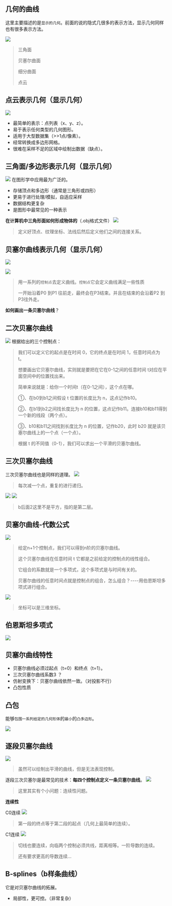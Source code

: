## 几何的曲线

这里主要描述的是`显示的几何`。前面的说的隐式几很多的表示方法，显示几何同样也有很多表示方法。

![](./images/3DVisualization_graphics_5_1-1.png)
> 三角面
>
> 贝塞尔曲面
>
> 细分曲面
>
> 点云

## 点云表示几何（显示几何）
![](./images/3DVisualization_graphics_5_1-2.png)

- 最简单的表示：点列表（x、y、z）。
- 易于表示任何类型的几何图形。
- 适用于大型数据集（>>1点/像素）。
- 经常转换成多边形网格。
- 很难在采样不足的区域中绘制出数据（缺点）。

## 三角面/多边形表示几何（显示几何）
![](./images/3DVisualization_graphics_5_1-3.png)
在图形学中应用最为广泛的。
- 存储顶点和多边形（通常是三角形或四形）
- 更易于进行处理/模拟，自适应采样
- 数据结构更复杂
- 是图形中最常见的一种表示

**在计算机中三角形面如何形成物体的**（.obj格式文件）
![](./images/3DVisualization_graphics_5_1-4.png)
> 定义好顶点、纹理坐标、法线后然后定义他们之间的连接关系。

## 贝塞尔曲线表示几何（显示几何）

![](./images/3DVisualization_graphics_5_1-5.png)

![](./images/3DVisualization_graphics_5_1-6.png)
> 用一系列的`控制点`去定义曲线。`控制点`它会定义曲线满足一些性质
> 
> 一开始沿着P0 到P1 往前走，最终会在P3结束。并且在结束的会沿着P2 到 P3往外走。

**如何画出一条贝塞尔曲线**？

## 二次贝塞尔曲线
![](./images/3DVisualization_graphics_5_1-7.png)
根据给出的三个控制点：
> 我们可以定义它的起点是在时间 0，它的终点是在时间 1，任意时间点为 t。
>
> 想要画出它贝塞尔曲线，实则就是要把在它在0-1之间的任意时间 t对应在平面空间中的位置找出来。
>
> 简单来说就是：给你一个时间t（在0-1之间），这个点在哪。
>
> ①、在b0到b1之间假设 t 位置的长度比为 n，这点记作b10。
>
> ②、在b1到b2之间找长度比为 n 的位置，这点记作b11。连接b10和b11得到一个新的线段（两个点）。
>
> ③、b10和b11之间找到长度比为 n 的位置，记作b20，此时 b20 就是该贝塞尔曲线上的一个点（一个点）。
>
> 根据 t 的不同值（0-1），我们可以求出一个平滑的贝塞尔曲线。

## 三次贝塞尔曲线
三次贝塞尔曲线也是同样的道理。
![](./images/3DVisualization_graphics_5_1-8.png)
> 每次减一个点，重复的进行递归。

![](./images/3DVisualization_graphics_5_1-9.png)
![](./images/3DVisualization_graphics_5_1-10.png)
> b后面2这里不是平方，指的是第二层。

## 贝塞尔曲线-代数公式
![](./images/3DVisualization_graphics_5_1-11.png)
> 给定n+1个控制点，我们可以得到n阶的贝塞尔曲线。
>
> 这个贝塞尔曲线在任意时间 t 它都是之前给定的控制点的线性组合。
>
> 它组合的系数就是一个多项式，这个多项式是与时间有关的。
>
> 贝塞尔曲线的任意时间点就是控制点的组合，怎么组合？----用伯恩斯坦多项式进行组合。

![](./images/3DVisualization_graphics_5_1-12.png)
> 坐标可以是三维坐标。

## 伯恩斯坦多项式
![](./images/3DVisualization_graphics_5_1-13.png)


## 贝塞尔曲线特性
- 贝塞尔曲线必须过起点（t=0）和终点（t=1）。
- 三次贝塞尔曲线系数3 ？
- 仿射变换下：贝塞尔曲线依然一致。（对投影不行）
- 凸包性质

## 凸包
能够`包围一系列给定的几何形体`的`最小`的`凸多边形`。

![](./images/3DVisualization_graphics_5_1-14.png)


## 逐段贝塞尔曲线
![](./images/3DVisualization_graphics_5_1-15.png)
> 虽然可以绘制出平滑的曲线，但是无法表现控制。

逐段三次贝塞尔是最常见的技术：**每四个控制点定义一条贝塞尔曲线**。
![](./images/3DVisualization_graphics_5_1-16.png)
> 这里其实有个小问题：连续性问题。


**连续性**

C0连续
![](./images/3DVisualization_graphics_5_1-18.png)
> 第一段的终点等于第二段的起点（几何上最简单的连续）。

C1连续
![](./images/3DVisualization_graphics_5_1-19.png)
> 切线也要连续，向临两个控制必须共线，距离相等。一阶导数的连续。
>
> 还有要求更高的导数连续...

## B-splines（b样条曲线）
它是对贝塞尔曲线的拓展。

- 局部性，更可控。（非常复杂）



